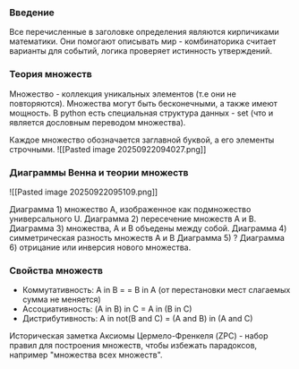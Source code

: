 
### Введение

Все перечисленные в заголовке определения являются кирпичиками математики. Они помогают описывать мир - комбинаторика считает варианты для событий, логика проверяет истинность утверждений. 

### Теория множеств

Множество - коллекция уникальных элементов (т.е они не повторяются). Множества могут быть бесконечными, а также имеют мощность. В python есть специальная структура данных - set (что и является дословным переводом множества). 

Каждое множество обозначается заглавной буквой, а его элементы строчными. 
![[Pasted image 20250922094027.png]]

### Диаграммы Венна и теории множеств

![[Pasted image 20250922095109.png]]

Диаграмма 1) множество А, изображенное как подмножество универсального U.
Диаграмма 2) пересечение множеств А и В.
Диаграмма 3) множества, А и В объедены между собой.
Диаграмма 4) симметрическая разность множеств А и В
Диаграмма 5) ?
Диаграмма 6) отрицание или инверсия нового множества.

### Свойства множеств

- Коммутативность: А in В = = В in A (от перестановки мест слагаемых сумма не меняется)
- Ассоциативность: (A in B) in C = A in (B in C)
- Дистрибутивность: A in not(B and C) = (A and B) in (A and C)

Историческая заметка Аксиомы Цермело-Френкеля (ZPC) - набор правил для построения множеств, чтобы избежать парадоксов, например "множества всех множеств".





